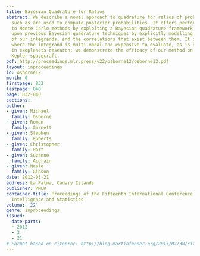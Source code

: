 ```yaml
---
title: Bayesian Quadrature for Ratios
abstract: We describe a novel approach to quadrature for ratios of probabilistic integrals,
  such as are used to compute posterior probabilities. It offers performance superior
  to Monte Carlo methods by exploiting a Bayesian quadrature framework. We improve
  upon previous Bayesian quadrature techniques by explicitly modelling the non-negativity
  of our integrands, and the correlations that exist between them. It offers most
  where the integrand is multi-modal and expensive to evaluate, as is commonplace
  in exoplanets research; we demonstrate the efficacy of our method on data from the
  Kepler spacecraft.
pdf: http://proceedings.mlr.press/v22/osborne12/osborne12.pdf
layout: inproceedings
id: osborne12
month: 0
firstpage: 832
lastpage: 840
page: 832-840
sections: 
author:
- given: Michael
  family: Osborne
- given: Roman
  family: Garnett
- given: Stephen
  family: Roberts
- given: Christopher
  family: Hart
- given: Suzanne
  family: Aigrain
- given: Neale
  family: Gibson
date: 2012-03-21
address: La Palma, Canary Islands
publisher: PMLR
container-title: Proceedings of the Fifteenth International Conference on Artificial
  Intelligence and Statistics
volume: '22'
genre: inproceedings
issued:
  date-parts:
  - 2012
  - 3
  - 21
# Format based on citeproc: http://blog.martinfenner.org/2013/07/30/citeproc-yaml-for-bibliographies/
---
```

